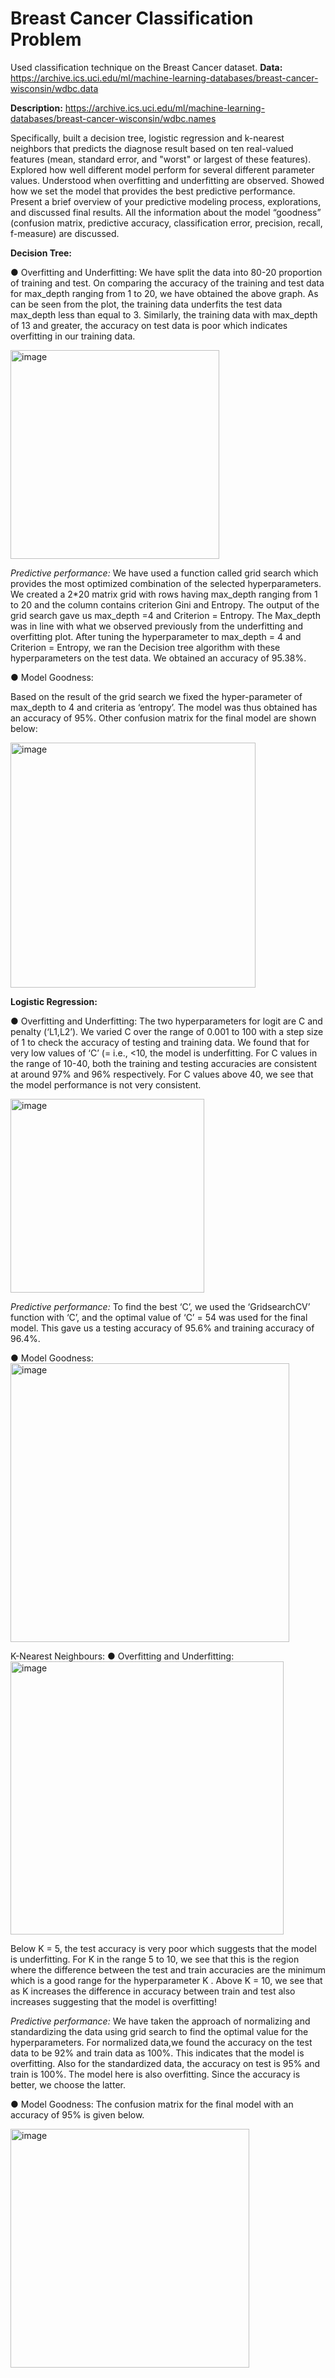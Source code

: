 # Breast Cancer Classification Problem

Used classification technique on the Breast Cancer dataset. 
**Data:**
https://archive.ics.uci.edu/ml/machine-learning-databases/breast-cancer-wisconsin/wdbc.data

**Description:**
https://archive.ics.uci.edu/ml/machine-learning-databases/breast-cancer-wisconsin/wdbc.names


Specifically, built a decision tree, logistic regression and k-nearest neighbors that predicts the
diagnose result based on ten real-valued features (mean, standard error, and "worst" or largest of
these features). Explored how well different model perform for several different parameter values.
Understood when overfitting and underfitting are observed. Showed how we set the model that provides the best
predictive performance. Present a brief overview of your predictive modeling process, explorations,
and discussed final results.
All the information about the model “goodness” (confusion matrix, predictive accuracy, classification error, precision, recall,
f-measure) are discussed.

**Decision Tree:**

● Overfitting and Underfitting:
We have split the data into 80-20 proportion of training and test. On comparing the accuracy of
the training and test data for max_depth ranging from 1 to 20, we have obtained the above graph.
As can be seen from the plot, the training data underfits the test data max_depth less than equal to
3. Similarly, the training data with max_depth of 13 and greater, the accuracy on test data is poor
which indicates overfitting in our training data.

<img width="334" alt="image" src="https://github.com/p-saraswat/Breast_Cancer_Classification/assets/121529081/9ccbe2b9-7e61-47a1-a175-ae8e678baf43">


*Predictive performance:*
We have used a function called grid search which provides the most optimized combination of
the selected hyperparameters. We created a 2*20 matrix grid with rows having max_depth
ranging from 1 to 20 and the column contains criterion Gini and Entropy. The output of the grid
search gave us max_depth =4 and Criterion = Entropy. The Max_depth was in line with what we
observed previously from the underfitting and overfitting plot. After tuning the hyperparameter
to max_depth = 4 and Criterion = Entropy, we ran the Decision tree algorithm with these
hyperparameters on the test data. We obtained an accuracy of 95.38%.

● Model Goodness:

Based on the result of the grid search we fixed the hyper-parameter of max_depth to 4 and criteria
as ‘entropy’. The model was thus obtained has an accuracy of 95%. Other confusion matrix for
the final model are shown below:

<img width="392" alt="image" src="https://github.com/p-saraswat/Breast_Cancer_Classification/assets/121529081/d0de4128-8fc1-4121-8b03-43d2762478dd">


**Logistic Regression:**

● Overfitting and Underfitting:
The two hyperparameters for logit are C and penalty (‘L1,L2’). We varied C over the range of
0.001 to 100 with a step size of 1 to check the accuracy of testing and training data.
We found that for very low values of ‘C’ (= i.e., <10, the model is underfitting.
For C values in the range of 10-40, both the training and testing accuracies are consistent at
around 97% and 96% respectively. For C values above 40, we see that the model performance is
not very consistent.

<img width="310" alt="image" src="https://github.com/p-saraswat/Breast_Cancer_Classification/assets/121529081/616245e3-06b4-4f5b-8d8e-cb56f27e85d9">

*Predictive performance:*
To find the best ‘C’, we used the ‘GridsearchCV’ function with ‘C’, and the optimal value of
‘C’ = 54 was used for the final model. This gave us a testing accuracy of 95.6% and training
accuracy of 96.4%.

● Model Goodness:
<img width="446" alt="image" src="https://github.com/p-saraswat/Breast_Cancer_Classification/assets/121529081/0c8dce30-664a-44ff-a9c6-f950397aa23b">


K-Nearest Neighbours:
● Overfitting and Underfitting:
<img width="437" alt="image" src="https://github.com/p-saraswat/Breast_Cancer_Classification/assets/121529081/27e5fdc9-b9b0-43b8-be47-7c00dccee332">

Below K = 5, the test accuracy is very poor which suggests that the model is underfitting.
For K in the range 5 to 10, we see that this is the region where the difference between the test and
train accuracies are the minimum which is a good range for the hyperparameter K . Above K =
10, we see that as K increases the difference in accuracy between train and test also increases
suggesting that the model is overfitting!

*Predictive performance:*
We have taken the approach of normalizing and standardizing the data using grid search to find
the optimal value for the hyperparameters. For normalized data,we found the accuracy on the test
data to be 92% and train data as 100%. This indicates that the model is overfitting. Also for the
standardized data, the accuracy on test is 95% and train is 100%. The model here is also overfitting.
Since the accuracy is better, we choose the latter.

● Model Goodness:
The confusion matrix for the final model with an accuracy of 95% is given below.


<img width="382" alt="image" src="https://github.com/p-saraswat/Breast_Cancer_Classification/assets/121529081/1ad9a0cb-701a-4428-8c21-3035bacc1106">








